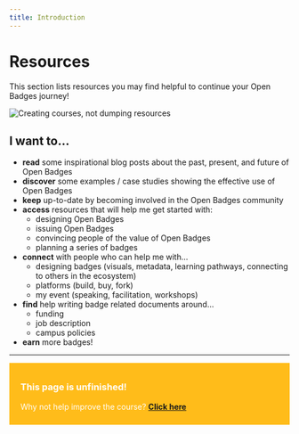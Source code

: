 ```yaml
---
title: Introduction
---
```


# Resources

This section lists resources you may find helpful to continue your Open Badges journey!

<img src="{{ site.baseurl }}/img/visual-thinkery/learning-technologist.png" alt="Creating courses, not dumping resources">


## I want to...
* **read** some inspirational blog posts about the past, present, and future of Open Badges
* **discover** some examples / case studies showing the effective use of Open Badges
* **keep** up-to-date by becoming involved in the Open Badges community
* **access** resources that will help me get started with:
    * designing Open Badges
    * issuing Open Badges
    * convincing people of the value of Open Badges
    * planning a series of badges
* **connect** with people who can help me with...
     * designing badges (visuals, metadata, learning pathways, connecting to others in the ecosystem)
    * platforms (build, buy, fork)
    * my event (speaking, facilitation, workshops)
* **find** help writing badge related documents around...
     * funding
     * job description
     * campus policies
* **earn** more badges!

-----

<div style="background:#FFBC1A; padding:10px; padding-left:20px; color:white;">
<h3>This page is unfinished!</h3>
<p>Why not help improve the course? <strong><a href="https://github.com/thinkoutloudclub/badge-course/wiki/Help-improve-the-Open-Badges-101-course">Click here</a></strong></p>
</div>
